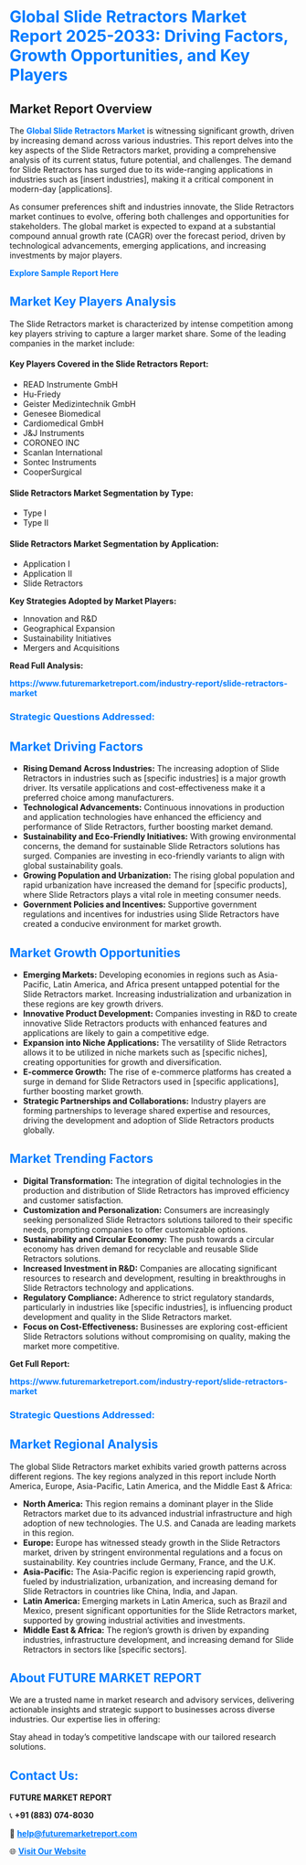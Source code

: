 <h1 style="color: #007BFF;">Global Slide Retractors Market Report 2025-2033: Driving Factors, Growth Opportunities, and Key Players</h1>

<section id="overview">
<h2>Market Report Overview</h2>
<p>The <a href="https://www.futuremarketreport.com/industry-report/slide-retractors-market" style="color: #007BFF; text-decoration: none;"><strong>Global Slide Retractors Market</strong></a> is witnessing significant growth, driven by increasing demand across various industries. This report delves into the key aspects of the Slide Retractors market, providing a comprehensive analysis of its current status, future potential, and challenges. The demand for Slide Retractors has surged due to its wide-ranging applications in industries such as [insert industries], making it a critical component in modern-day [applications].</p>
<p>As consumer preferences shift and industries innovate, the Slide Retractors market continues to evolve, offering both challenges and opportunities for stakeholders. The global market is expected to expand at a substantial compound annual growth rate (CAGR) over the forecast period, driven by technological advancements, emerging applications, and increasing investments by major players.</p>
</section>

<section id="overview">
<p><a href="https://www.futuremarketreport.com/request-sample/reportId=113450" style="color: #007BFF; text-decoration: none;"><strong>Explore Sample Report Here</strong></a></p>
</section>

<section id="key-players">
<h2 style="color: #007BFF;">Market Key Players Analysis</h2>
<p>The Slide Retractors market is characterized by intense competition among key players striving to capture a larger market share. Some of the leading companies in the market include:</p>
<h4>Key Players Covered in the Slide Retractors Report:</h4>
<ul><li>READ Instrumente GmbH</li><li>Hu-Friedy</li><li>Geister Medizintechnik GmbH</li><li>Genesee Biomedical</li><li>Cardiomedical GmbH</li><li>J&amp;J Instruments</li><li>CORONEO INC</li><li>Scanlan International</li><li>Sontec Instruments</li><li>CooperSurgical</li></ul>
<h4>Slide Retractors Market Segmentation by Type:</h4>
<ul><li>Type I</li><li>Type II</li></ul>

<h4>Slide Retractors Market Segmentation by Application:</h4>
<ul><li>Application I</li><li>Application II</li><li>Slide Retractors</li></ul>
<p><strong>Key Strategies Adopted by Market Players:</strong></p>
<ul>
<li>Innovation and R&D</li>
<li>Geographical Expansion</li>
<li>Sustainability Initiatives</li>
<li>Mergers and Acquisitions</li>
</ul>
</section>

<section>
<p><strong>Read Full Analysis: </strong></p><a href="https://www.futuremarketreport.com/industry-report/slide-retractors-market" style="color: #007BFF; text-decoration: none;"><strong>https://www.futuremarketreport.com/industry-report/slide-retractors-market</strong></a>
<h3 style="color: #007BFF;">Strategic Questions Addressed:</h3>
</section>

<section id="driving-factors">
<h2 style="color: #007BFF;">Market Driving Factors</h2>
<ul>
<li><strong>Rising Demand Across Industries:</strong> The increasing adoption of Slide Retractors in industries such as [specific industries] is a major growth driver. Its versatile applications and cost-effectiveness make it a preferred choice among manufacturers.</li>
<li><strong>Technological Advancements:</strong> Continuous innovations in production and application technologies have enhanced the efficiency and performance of Slide Retractors, further boosting market demand.</li>
<li><strong>Sustainability and Eco-Friendly Initiatives:</strong> With growing environmental concerns, the demand for sustainable Slide Retractors solutions has surged. Companies are investing in eco-friendly variants to align with global sustainability goals.</li>
<li><strong>Growing Population and Urbanization:</strong> The rising global population and rapid urbanization have increased the demand for [specific products], where Slide Retractors plays a vital role in meeting consumer needs.</li>
<li><strong>Government Policies and Incentives:</strong> Supportive government regulations and incentives for industries using Slide Retractors have created a conducive environment for market growth.</li>
</ul>
</section>

<section id="growth-opportunities">
<h2 style="color: #007BFF;">Market Growth Opportunities</h2>
<ul>
<li><strong>Emerging Markets:</strong> Developing economies in regions such as Asia-Pacific, Latin America, and Africa present untapped potential for the Slide Retractors market. Increasing industrialization and urbanization in these regions are key growth drivers.</li>
<li><strong>Innovative Product Development:</strong> Companies investing in R&D to create innovative Slide Retractors products with enhanced features and applications are likely to gain a competitive edge.</li>
<li><strong>Expansion into Niche Applications:</strong> The versatility of Slide Retractors allows it to be utilized in niche markets such as [specific niches], creating opportunities for growth and diversification.</li>
<li><strong>E-commerce Growth:</strong> The rise of e-commerce platforms has created a surge in demand for Slide Retractors used in [specific applications], further boosting market growth.</li>
<li><strong>Strategic Partnerships and Collaborations:</strong> Industry players are forming partnerships to leverage shared expertise and resources, driving the development and adoption of Slide Retractors products globally.</li>
</ul>
</section>

<section id="trending-factors">
<h2 style="color: #007BFF;">Market Trending Factors</h2>
<ul>
<li><strong>Digital Transformation:</strong> The integration of digital technologies in the production and distribution of Slide Retractors has improved efficiency and customer satisfaction.</li>
<li><strong>Customization and Personalization:</strong> Consumers are increasingly seeking personalized Slide Retractors solutions tailored to their specific needs, prompting companies to offer customizable options.</li>
<li><strong>Sustainability and Circular Economy:</strong> The push towards a circular economy has driven demand for recyclable and reusable Slide Retractors solutions.</li>
<li><strong>Increased Investment in R&D:</strong> Companies are allocating significant resources to research and development, resulting in breakthroughs in Slide Retractors technology and applications.</li>
<li><strong>Regulatory Compliance:</strong> Adherence to strict regulatory standards, particularly in industries like [specific industries], is influencing product development and quality in the Slide Retractors market.</li>
<li><strong>Focus on Cost-Effectiveness:</strong> Businesses are exploring cost-efficient Slide Retractors solutions without compromising on quality, making the market more competitive.</li>
</ul>
</section>

<section>
<p><strong>Get Full Report: </strong></p><a href="https://www.futuremarketreport.com/industry-report/slide-retractors-market" style="color: #007BFF; text-decoration: none;"><strong>https://www.futuremarketreport.com/industry-report/slide-retractors-market</strong></a>
<h3 style="color: #007BFF;">Strategic Questions Addressed:</h3>
</section>


<section id="regional-analysis">
<h2 style="color: #007BFF;">Market Regional Analysis</h2>
<p>The global Slide Retractors market exhibits varied growth patterns across different regions. The key regions analyzed in this report include North America, Europe, Asia-Pacific, Latin America, and the Middle East & Africa:</p>
<ul>
<li><strong>North America:</strong> This region remains a dominant player in the Slide Retractors market due to its advanced industrial infrastructure and high adoption of new technologies. The U.S. and Canada are leading markets in this region.</li>
<li><strong>Europe:</strong> Europe has witnessed steady growth in the Slide Retractors market, driven by stringent environmental regulations and a focus on sustainability. Key countries include Germany, France, and the U.K.</li>
<li><strong>Asia-Pacific:</strong> The Asia-Pacific region is experiencing rapid growth, fueled by industrialization, urbanization, and increasing demand for Slide Retractors in countries like China, India, and Japan.</li>
<li><strong>Latin America:</strong> Emerging markets in Latin America, such as Brazil and Mexico, present significant opportunities for the Slide Retractors market, supported by growing industrial activities and investments.</li>
<li><strong>Middle East & Africa:</strong> The region’s growth is driven by expanding industries, infrastructure development, and increasing demand for Slide Retractors in sectors like [specific sectors].</li>
</ul>
</section>

<footer>
<h2 style="color: #007BFF;">About FUTURE MARKET REPORT</h2>
<p>We are a trusted name in market research and advisory services, delivering actionable insights and strategic support to businesses across diverse industries. Our expertise lies in offering:</p>

<p>Stay ahead in today’s competitive landscape with our tailored research solutions.</p>

<h2 style="color: #007BFF;">Contact Us:</h2>
<p><strong>FUTURE MARKET REPORT</strong></p>
<p>📞 <strong>+91 (883) 074-8030</strong></p>
<p>📧 <strong><a href="mailto:help@futuremarketreport.com" style="color: #007BFF;">help@futuremarketreport.com</a></strong></p>
<p>🌐 <strong><a href="https://www.futuremarketreport.com/" style="color: #007BFF;">Visit Our Website</a></strong></p>
</footer>